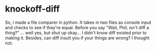 # knockoff-diff
So, I made a file comparer in python. It takes in two files as console input and checks to see if they're equal. Before you say "Wait, Phil; isn't diff a thing?" ... well yes, but shut up okay... I didn't know diff existed prior to making it. Besides, can diff insult you if your things are wrong? I thought not.
